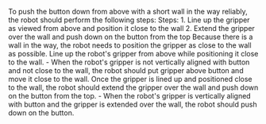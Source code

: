 To push the button down from above with a short wall in the way reliably, the robot should perform the following steps:
    Steps:  1. Line up the gripper as viewed from above and position it close to the wall  2. Extend the gripper over the wall and push down on the button from the top
    Because there is a wall in the way, the robot needs to position the gripper as close to the wall as possible. Line up the robot's gripper from above while positioning it close to the wall.
    - When the robot's gripper is not vertically aligned with button and not close to the wall, the robot should put gripper above button and move it close to the wall.
    Once the gripper is lined up and positioned close to the wall, the robot should extend the gripper over the wall and push down on the button from the top.
    - When the robot's gripper is vertically aligned with button and the gripper is extended over the wall, the robot should push down on the button.